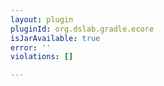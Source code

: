 ```yaml
---
layout: plugin
pluginId: org.dslab.gradle.ecore
isJarAvailable: true
error: ''
violations: []

---
```

